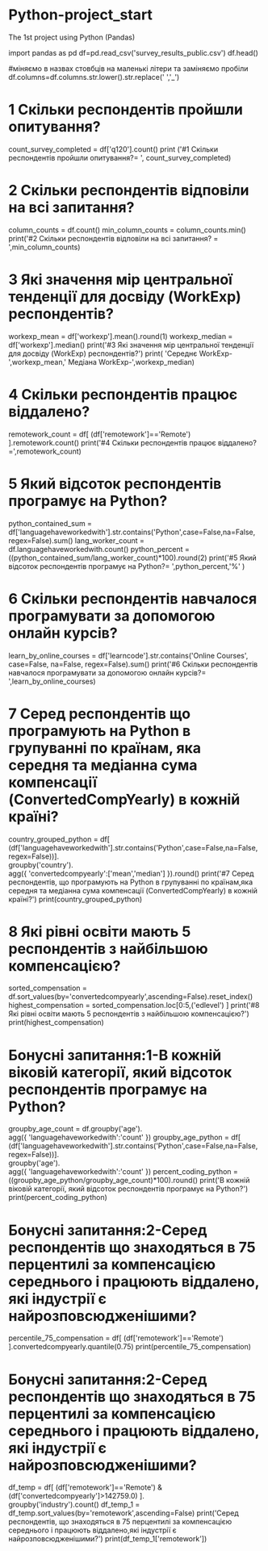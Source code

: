 # Python-project_start
The 1st project using Python (Pandas)

import pandas as pd
df=pd.read_csv('survey_results_public.csv')
df.head()

#міняємо в назвах стовбців на маленькі літери та заміняємо пробіли
df.columns=df.columns.str.lower().str.replace(' ','_')

# 1 Скільки респондентів пройшли опитування?
count_survey_completed = df['q120'].count()
print ('#1 Скільки респондентів пройшли опитування?= ', count_survey_completed)

# 2 Скільки респондентів відповіли на всі запитання?
column_counts = df.count()
min_column_counts = column_counts.min()
print('#2 Скільки респондентів відповіли на всі запитання? = ',min_column_counts)

# 3 Які значення мір центральної тенденції для досвіду (WorkExp) респондентів?
workexp_mean = df['workexp'].mean().round(1)
workexp_median = df['workexp'].median()
print('#3 Які значення мір центральної тенденції для досвіду (WorkExp) респондентів?')
print( 'Середнє WorkExp-',workexp_mean,'  Медіана WorkExp-',workexp_median)

# 4 Скільки респондентів працює віддалено?
remotework_count = df[
    (df['remotework']=='Remote')
].remotework.count()
print('#4 Скільки респондентів працює віддалено? =',remotework_count)

# 5 Який відсоток респондентів програмує на Python?
python_contained_sum = df['languagehaveworkedwith'].str.contains('Python',case=False,na=False, regex=False).sum()
lang_worker_count = df.languagehaveworkedwith.count()
python_percent = ((python_contained_sum/lang_worker_count)*100).round(2)
print('#5 Який відсоток респондентів програмує на Python?= ',python_percent,'%' )

# 6 Скільки респондентів навчалося програмувати за допомогою онлайн курсів?
learn_by_online_courses = df['learncode'].str.contains('Online Courses', case=False, na=False, regex=False).sum()
print('#6 Скільки респондентів навчалося програмувати за допомогою онлайн курсів?= ',learn_by_online_courses)

# 7 Серед респондентів що програмують на Python в групуванні по країнам, яка середня та медіанна сума компенсації  (ConvertedCompYearly) в кожній країні?
country_grouped_python = df[
    (df['languagehaveworkedwith'].str.contains('Python',case=False,na=False, regex=False))].\
    groupby('country').\
    agg({
        'convertedcompyearly':['mean','median']
        }).round()
print('#7 Серед респондентів, що програмують на Python в групуванні по країнам,яка середня та медіанна сума компенсації (ConvertedCompYearly) в кожній країні?')
print(country_grouped_python)

# 8 Які рівні освіти мають 5 респондентів з найбільшою компенсацією?
sorted_compensation = df.sort_values(by='convertedcompyearly',ascending=False).reset_index()
highest_compensation =  sorted_compensation.loc[0:5,('edlevel') ] 
print('#8 Які рівні освіти мають 5 респондентів з найбільшою компенсацією?')
print(highest_compensation)


# Бонусні запитання:1-В кожній віковій категорії, який відсоток респондентів програмує на Python?
groupby_age_count = df.groupby('age').\
agg({
    'languagehaveworkedwith':'count'
    })
groupby_age_python = df[
    (df['languagehaveworkedwith'].str.contains('Python',case=False,na=False, regex=False))].\
    groupby('age').\
    agg({
        'languagehaveworkedwith':'count'
        })
percent_coding_python = ((groupby_age_python/groupby_age_count)*100).round()
print('В кожній віковій категорії, який відсоток респондентів програмує на Python?')
print(percent_coding_python)

# Бонусні запитання:2-Серед респондентів що знаходяться в 75 перцентилі за компенсацією середнього і працюють віддалено, які індустрії є найрозповсюдженішими?
percentile_75_compensation = df[
    (df['remotework']=='Remote')
].convertedcompyearly.quantile(0.75)
print(percentile_75_compensation)


# Бонусні запитання:2-Серед респондентів що знаходяться в 75 перцентилі за компенсацією середнього і працюють віддалено, які індустрії є найрозповсюдженішими?
df_temp = df[
    (df['remotework']=='Remote') & (df['convertedcompyearly']>142759.0) 
    ].\
    groupby('industry').count()
df_temp_1 = df_temp.sort_values(by='remotework',ascending=False)
print('Серед респондентів, що знаходяться в 75 перцентилі за компенсацією середнього і працюють віддалено,які індустрії є найрозповсюдженішими?')
print(df_temp_1['remotework'])
